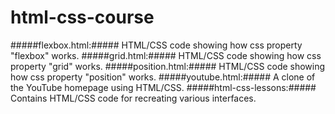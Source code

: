# html-css-course
#####flexbox.html:##### HTML/CSS code showing how css property "flexbox" works.
#####grid.html:##### HTML/CSS code showing how css property "grid" works.
#####position.html:##### HTML/CSS code showing how css property "position" works.
#####youtube.html:##### A clone of the YouTube homepage using HTML/CSS.
#####html-css-lessons:##### Contains HTML/CSS code for recreating various interfaces.
